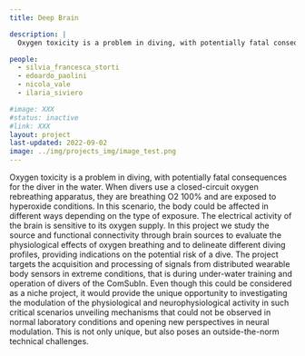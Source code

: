```yaml
---
title: Deep Brain

description: |
  Oxygen toxicity is a problem in diving, with potentially fatal consequences for the diver in the water. When divers use a closed-circuit oxygen rebreathing apparatus, they are breathing O2 100% and are exposed to hyperoxide conditions. In this scenario, the body could be affected in different ways depending on the type of exposure. The electrical activity of the brain is sensitive to its oxygen supply. In this project we study the source and functional connectivity through brain sources to evaluate the physiological effects of oxygen breathing and to delineate different diving profiles, providing indications on the potential risk of a dive. The project targets the acquisition and processing of signals from distributed wearable body sensors in extreme conditions, that is during under-water training and operation of divers of the ComSubIn. Even though this could be considered as a niche project, it would provide the unique opportunity to investigating the modulation of the physiological and neurophysiological activity in such critical scenarios unveiling mechanisms that could not be observed in normal laboratory conditions and opening new perspectives in neural modulation. This is not only unique, but also poses an outside-the-norm technical challenges.

people:
  - silvia_francesca_storti
  - edoardo_paolini
  - nicola_vale
  - ilaria_siviero

#image: XXX
#status: inactive
#link: XXX
layout: project
last-updated: 2022-09-02
image: ../img/projects_img/image_test.png
---
```


Oxygen toxicity is a problem in diving, with potentially fatal consequences for the diver in the water. When divers use a closed-circuit oxygen rebreathing apparatus, they are breathing O2 100% and are exposed to hyperoxide conditions. In this scenario, the body could be affected in different ways depending on the type of exposure. The electrical activity of the brain is sensitive to its oxygen supply. In this project we study the source and functional connectivity through brain sources to evaluate the physiological effects of oxygen breathing and to delineate different diving profiles, providing indications on the potential risk of a dive. The project targets the acquisition and processing of signals from distributed wearable body sensors in extreme conditions, that is during under-water training and operation of divers of the ComSubIn. Even though this could be considered as a niche project, it would provide the unique opportunity to investigating the modulation of the physiological and neurophysiological activity in such critical scenarios unveiling mechanisms that could not be observed in normal laboratory conditions and opening new perspectives in neural modulation. This is not only unique, but also poses an outside-the-norm technical challenges.
